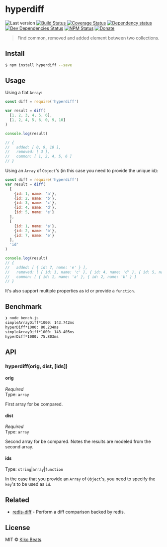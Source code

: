 # hyperdiff

![Last version](https://img.shields.io/github/tag/Kikobeats/hyperdiff.svg?style=flat-square)
[![Build Status](https://img.shields.io/travis/Kikobeats/hyperdiff/master.svg?style=flat-square)](https://travis-ci.org/Kikobeats/hyperdiff)
[![Coverage Status](https://img.shields.io/coveralls/Kikobeats/hyperdiff.svg?style=flat-square)](https://coveralls.io/github/Kikobeats/hyperdiff)
[![Dependency status](https://img.shields.io/david/Kikobeats/hyperdiff.svg?style=flat-square)](https://david-dm.org/Kikobeats/hyperdiff)
[![Dev Dependencies Status](https://img.shields.io/david/dev/Kikobeats/hyperdiff.svg?style=flat-square)](https://david-dm.org/Kikobeats/hyperdiff#info=devDependencies)
[![NPM Status](https://img.shields.io/npm/dm/hyperdiff.svg?style=flat-square)](https://www.npmjs.org/package/hyperdiff)
[![Donate](https://img.shields.io/badge/donate-paypal-blue.svg?style=flat-square)](https://paypal.me/Kikobeats)

> Find common, removed and added element between two collections.

## Install

```bash
$ npm install hyperdiff --save
```

## Usage

Using a flat `Array`:

```js
const diff = require('hyperdiff')

var result = diff(
  [1, 2, 3, 4, 5, 6],
  [1, 2, 4, 5, 6, 0, 9, 10]
)

console.log(result)

// {
//   added: [ 0, 9, 10 ],
//   removed: [ 3 ],
//   common: [ 1, 2, 4, 5, 6 ]
// }
```

Using an `Array` of `Object`'s (in this case you need to provide the unique id):

```js
const diff = require('hyperdiff')
var result = diff(
  [
    {id: 1, name: 'a'},
    {id: 2, name: 'b'},
    {id: 3, name: 'c'},
    {id: 4, name: 'd'},
    {id: 5, name: 'e'}
  ],
  [
    {id: 1, name: 'a'},
    {id: 2, name: 'b'},
    {id: 7, name: 'e'}
  ],
  'id'
)

console.log(result)
// {
//   added: [ { id: 7, name: 'e' } ],
//   removed: [ { id: 3, name: 'c' }, { id: 4, name: 'd' }, { id: 5, name: 'e' } ],
//   common: [ { id: 1, name: 'a' }, { id: 2, name: 'b' } ]
// }
```

It's also support multiple properties as id or provide a `function`.

## Benchmark

```bash
❯ node bench.js
simpleArrayDiff*1000: 143.742ms
hyperDiff*1000: 80.234ms
simpleArrayDiff*1000: 143.405ms
hyperDiff*1000: 75.803ms
```

## API

### hyperdiff(orig, dist, [ids])

#### orig

*Required*<br>
Type: `array`

First array for be compared.

#### dist

*Required*<br>
Type: `array`

Second array for be compared. Notes the results are modeled from the second array.

#### ids

Type: `string`|`array`|`function`

In the case that you provide an `Array` of `Object`'s, you need to specify the `key`'s to be used as `id`.

## Related

* [redis-diff](https://github.com/Kikobeats/redis-diff) - Perform a diff comparison backed by redis.

## License

MIT © [Kiko Beats](https://github.com/Kikobeats).
